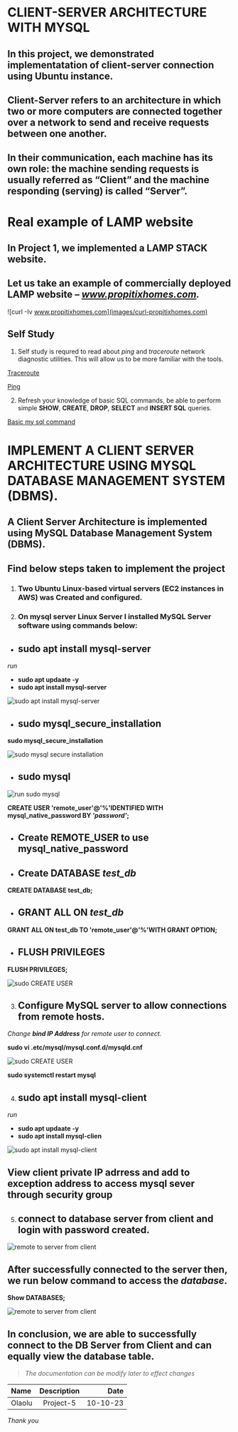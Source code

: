 # **CLIENT-SERVER ARCHITECTURE WITH MYSQL**

## In this project, we demonstrated implementatation of client-server connection using Ubuntu instance.

## Client-Server refers to an architecture in which two or more computers are connected together over a network to send and receive requests between one another.

## In their communication, each machine has its own role: the machine sending requests is usually referred as “Client” and the machine responding (serving) is called “Server”.

# Real example of LAMP website
## In Project 1, we implemented a LAMP STACK website.
## Let us take an example of commercially deployed LAMP     website – *www.propitixhomes.com.*

![curl -Iv www.propitixhomes.com](images/curl-propitixhomes.com)

## Self Study 

1. Self study is requred to read about *ping* and *traceroute* network diagnostic utilities. This will allow us to be more familiar with the tools.

[Traceroute](https://en.wikipedia.org/wiki/Traceroute)

[Ping](https://en.wikipedia.org/wiki/Traceroute)

2. Refresh your knowledge of basic SQL commands, be able to perform simple **SHOW**, **CREATE**, **DROP**, **SELECT** and **INSERT SQL** queries.

[Basic my sql command](https://www.w3schools.com/sql/)
# IMPLEMENT A CLIENT SERVER ARCHITECTURE USING MYSQL DATABASE MANAGEMENT SYSTEM (DBMS).

## A Client Server Architecture is implemented using MySQL Database Management System (DBMS).

## Find below steps taken to implement the project
1. ### Two Ubuntu Linux-based virtual servers (EC2 instances in AWS) was Created and configured.

2. ### On mysql server Linux Server I installed MySQL Server software using commands below:

- ## sudo apt install mysql-server

*run*
- **sudo apt updaate -y** 
- **sudo apt install mysql-server**

![sudo apt install mysql-server](images/Sudo-apt-install-mysql-server.PNG)

- ## sudo mysql_secure_installation
**sudo mysql_secure_installation**

![sudo mysql secure installation](images/sudo-mysql-secure-installation.PNG)

- ## sudo mysql

![run sudo mysql](images/sudo-mysql.PNG)

**CREATE USER 'remote_user'@'%'IDENTIFIED WITH mysql_native_password BY *'password'*;**
- ## Create REMOTE_USER to use mysql_native_password

- ## Create DATABASE *test_db*

**CREATE DATABASE test_db;**
- ## GRANT ALL ON *test_db*

**GRANT ALL ON test_db TO 'remote_user'@'%'WITH GRANT OPTION;**

- ## FLUSH PRIVILEGES

**FLUSH PRIVILEGES;**

![sudo CREATE USER](images/create-user-create-database-grant-privileges.PNG)

3. ## Configure MySQL server to allow connections from remote hosts.
 *Change **bind IP Address** for remote user to connect.*

**sudo vi .etc/mysql/mysql.conf.d/mysqld.cnf**

![sudo CREATE USER](images/bind-address.PNG)

**sudo systemctl restart mysql**

4. ## sudo apt install mysql-client

*run*
- **sudo apt updaate -y** 
- **sudo apt install mysql-clien**

![sudo apt install mysql-client](images/sudo-apt-install-mysql-client.PNG)

## View client private IP adrress and add to exception address to access mysql sever through security group

5. ## connect to **database server** from client and login with password created.

![remote to server from client](images/sudo-mysql-u-remote-user-h-ipaddress-p.PNG)

## After successfully connected to the server then, we run below command to access the *database*.

**Show DATABASES;**

![remote to server from client](images/show-databases.PNG)

## In conclusion, we are able to successfully connect to the DB Server from Client and can equally view the database table.

> *The documentation can be modify later to effect changes*

| Name | Description | Date |
|:---  |    :----:   |  ---:| 
|Olaolu| Project-5  |10-10-23| 

*Thank you*
